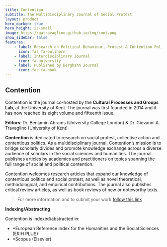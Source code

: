 ```yaml
---
title: Contention
subtitle: The Multidisciplinary Journal of Social Protest
layout: product
hero_darken: true
hero_height: is-small
image: https://gatravaglino.github.io/img/cont.png
show_sidebar: false
features:
    - label: Research on Political Behaviour, Protest & Contention Politics
      icon: fas fa-bullhorn
    - label: Interdisciplinary Journal
      icon: fa-university
    - label: Published by Berghahn Journal
      icon: fas fa-book
---
```


## Contention
Contention is the journal co-hosted by the **Cultural Processes and Groups Lab**, at the University of Kent. The journal was first founded in 2014 and it has now reached its eight volume and fifteenth issue. 

**Editors**: Dr. Benjamin Abrams (University College London) & Dr. Giovanni A. Travaglino (University of Kent)

**Contention** is dedicated to research on social protest, collective action and contentious politics. As a multidisciplinary journal, Contention’s mission is to bridge scholarly divides and promote knowledge exchange across a diverse audience of scholars in the social sciences and humanities. The journal publishes articles by academics and practitioners on topics spanning the full range of social and political contention.

Contention welcomes research articles that expand our knowledge of contentious politics and social protest, as well as novel theoretical, methodological, and empirical contributions. The journal also publishes critical review articles, as well as book reviews of new or noteworthy texts.

> For more information and to submit your work [follow this link](https://www.berghahnjournals.com/view/journals/contention/contention-overview.xml?tab_body=About)

**Indexing/Abstracting**

Contention is indexed/abstracted in:

- *European Reference Index for the Humanities and the Social Sciences (ERIH PLUS)
- *Scopus (Elsevier)
